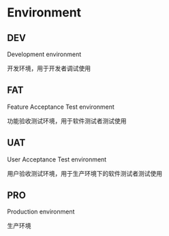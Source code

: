 # Environment

## DEV

Development environment

开发环境，用于开发者调试使用

## FAT

Feature Acceptance Test environment

功能验收测试环境，用于软件测试者测试使用

## UAT

User Acceptance Test environment

用户验收测试环境，用于生产环境下的软件测试者测试使用

## PRO

Production environment

生产环境
